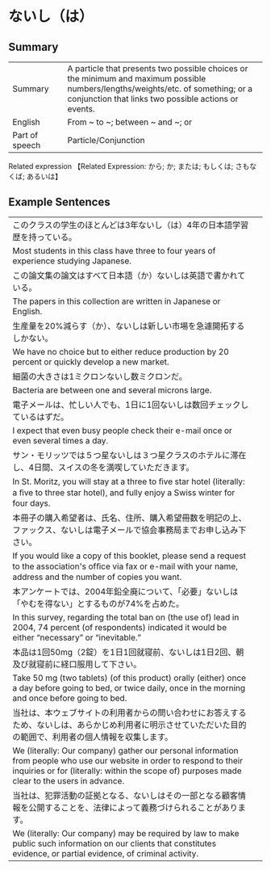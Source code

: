 # ないし（は）

## Summary

<table><tr>   <td>Summary<td>   <td>A particle that presents two possible choices or the minimum and maximum possible numbers/lengths/weights/etc. of something; or a conjunction that links two possible actions or events.</td><tr><tr>   <td>English<td>   <td>From ~ to ~; between ~ and ~; or</td><tr><tr>   <td>Part of speech<td>   <td>Particle/Conjunction</td><tr></table><tr>   <td>Related expression<td>   <td>【Related Expression: から; か; または; もしくは; さもなくば; あるいは】</td><tr></table></table>

## Example Sentences

<table><tr><td>このクラスの学生のほとんどは3年ないし（は）4年の日本語学習歴を持っている。<td><tr><tr><td>Most students in this class have three to four years of experience studying Japanese.<td><tr><tr><td>この論文集の論文はすべて日本語（か）ないしは英語で書かれている。<td><tr><tr><td>The papers in this collection are written in Japanese or English.<td><tr><tr><td>生産量を20%減らす（か）、ないしは新しい市場を急遽開拓するしかない。<td><tr><tr><td>We have no choice but to either reduce production by 20 percent or quickly develop a new market.<td><tr><tr><td>細菌の大きさは1ミクロンないし数ミクロンだ。<td><tr><tr><td>Bacteria are between one and several microns large.<td><tr><tr><td>電子メールは、忙しい人でも、1日に1回ないしは数回チェックしているはずだ。<td><tr><tr><td>I expect that even busy people check their e-mail once or even several times a day.<td><tr><tr><td>サン・モリッツでは５つ星ないしは３つ星クラスのホテルに滞在し、4日間、スイスの冬を満喫していただきます。<td><tr><tr><td>In St. Moritz, you will stay at a three to ﬁve star hotel (literally: a ﬁve to three star hotel), and fully enjoy a Swiss winter for four days.<td><tr><tr><td>本冊子の購入希望者は、氏名、住所、購入希望冊数を明記の上、ファックス、ないしは電子メールで協会事務局までお申し込み下さい。<td><tr><tr><td>If you would like a copy of this booklet, please send a request to the association's ofﬁce via fax or e-mail with your name, address and the number of copies you want.<td><tr><tr><td>本アンケートでは、2004年鉛全廃について、「必要」ないしは「やむを得ない」とするものが74%を占めた。<td><tr><tr><td>In this survey, regarding the total ban on (the use of) lead in 2004, 74 percent (of respondents) indicated it would be either “necessary” or “inevitable.”<td><tr><tr><td>本品は1回50mg（2錠）を1日1回就寝前、ないしは1日2回、朝及び就寝前に経口服用して下さい。<td><tr><tr><td>Take 50 mg (two tablets) (of this product) orally (either) once a day before going to bed, or twice daily, once in the morning and once before going to bed.<td><tr><tr><td>当社は、本ウェブサイトの利用者からの問い合わせにお答えするため、ないしは、あらかじめ利用者に明示させていただいた目的の範囲で、利用者の個人情報を収集します。<td><tr><tr><td>We (literally: Our company) gather our personal information from people who use our website in order to respond to their inquiries or for (literally: within the scope of) purposes made clear to the users in advance.<td><tr><tr><td>当社は、犯罪活動の証拠となる、ないしはその一部となる顧客情報を公開することを、法律によって義務づけられることがあります。<td><tr><tr><td>We (literally: Our company) may be required by law to make public such information on our clients that constitutes evidence, or partial evidence, of criminal activity.<td><tr></table>

